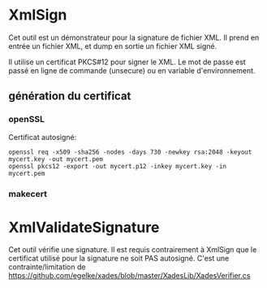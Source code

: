 # XmlSign

Cet outil est un démonstrateur pour la signature de fichier XML.
Il prend en entrée un fichier XML, et dump en sortie un fichier XML signé.

Il utilise un certificat PKCS#12 pour signer le XML.
Le mot de passe est passé en ligne de commande (unsecure) ou en variable d'environnement.

## génération du certificat

### openSSL

Certificat autosigné:
```
openssl req -x509 -sha256 -nodes -days 730 -newkey rsa:2048 -keyout mycert.key -out mycert.pem
openssl pkcs12 -export -out mycert.p12 -inkey mycert.key -in mycert.pem
```

### makecert

# XmlValidateSignature

Cet outil vérifie une signature. Il est requis contrairement à XmlSign que le certificat utilisé pour la signature ne soit PAS autosigné.
C'est une contrainte/limitation de https://github.com/egelke/xades/blob/master/XadesLib/XadesVerifier.cs

